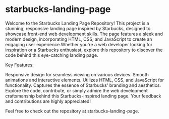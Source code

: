 # starbucks-landing-page
Welcome to the Starbucks Landing Page Repository! This project is a stunning, responsive landing page inspired by Starbucks, designed to showcase front-end web development skills. The page features a sleek and modern design, incorporating HTML, CSS, and JavaScript to create an engaging user experience.Whether you're a web developer looking for inspiration or a Starbucks enthusiast, explore this repository to discover the code behind this eye-catching landing page.

Key Features:

Responsive design for seamless viewing on various devices.
Smooth animations and interactive elements.
Utilizes HTML, CSS, and JavaScript for functionality.
Captures the essence of Starbucks' branding and aesthetics.
Explore the code, contribute, or simply admire the web development craftsmanship behind this Starbucks-inspired landing page. Your feedback and contributions are highly appreciated!

Feel free to check out the repository at starbucks-landing-page.
